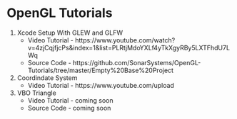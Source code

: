 # OpenGL Tutorials

<ol>
  <li>
    Xcode Setup With GLEW and GLFW
    <ul>
      <li>Video Tutorial - https://www.youtube.com/watch?v=4zjCqjfjcPs&index=1&list=PLRtjMdoYXLf4yTkXgyRBy5LXTFhdU7LWq</li>
      <li>Source Code - https://github.com/SonarSystems/OpenGL-Tutorials/tree/master/Empty%20Base%20Project</li>
    </ul>
  </li>
  <li>
    Coordindate System
    <ul>
      <li>Video Tutorial - https://www.youtube.com/upload</li>
    </ul>
  </li>
  <li>
    VBO Triangle
    <ul>
      <li>Video Tutorial - coming soon</li>
      <li>Source Code - coming soon</li>
    </ul>
  </li>
<ol>
